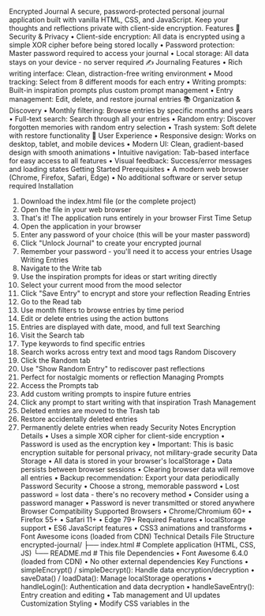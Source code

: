 Encrypted Journal
A secure, password-protected personal journal application built with vanilla HTML, CSS, and JavaScript. Keep your thoughts and reflections private with client-side encryption.
Features
🔐 Security & Privacy
•	Client-side encryption: All data is encrypted using a simple XOR cipher before being stored locally
•	Password protection: Master password required to access your journal
•	Local storage: All data stays on your device - no server required
✍️ Journaling Features
•	Rich writing interface: Clean, distraction-free writing environment
•	Mood tracking: Select from 8 different moods for each entry
•	Writing prompts: Built-in inspiration prompts plus custom prompt management
•	Entry management: Edit, delete, and restore journal entries
📚 Organization & Discovery
•	Monthly filtering: Browse entries by specific months and years
•	Full-text search: Search through all your entries
•	Random entry: Discover forgotten memories with random entry selection
•	Trash system: Soft delete with restore functionality
🎨 User Experience
•	Responsive design: Works on desktop, tablet, and mobile devices
•	Modern UI: Clean, gradient-based design with smooth animations
•	Intuitive navigation: Tab-based interface for easy access to all features
•	Visual feedback: Success/error messages and loading states
Getting Started
Prerequisites
•	A modern web browser (Chrome, Firefox, Safari, Edge)
•	No additional software or server setup required
Installation
1.	Download the index.html file (or the complete project)
2.	Open the file in your web browser
3.	That's it! The application runs entirely in your browser
First Time Setup
1.	Open the application in your browser
2.	Enter any password of your choice (this will be your master password)
3.	Click "Unlock Journal" to create your encrypted journal
4.	Remember your password - you'll need it to access your entries
Usage
Writing Entries
1.	Navigate to the Write tab
2.	Use the inspiration prompts for ideas or start writing directly
3.	Select your current mood from the mood selector
4.	Click "Save Entry" to encrypt and store your reflection
Reading Entries
1.	Go to the Read tab
2.	Use month filters to browse entries by time period
3.	Edit or delete entries using the action buttons
4.	Entries are displayed with date, mood, and full text
Searching
1.	Visit the Search tab
2.	Type keywords to find specific entries
3.	Search works across entry text and mood tags
Random Discovery
1.	Click the Random tab
2.	Use "Show Random Entry" to rediscover past reflections
3.	Perfect for nostalgic moments or reflection
Managing Prompts
1.	Access the Prompts tab
2.	Add custom writing prompts to inspire future entries
3.	Click any prompt to start writing with that inspiration
Trash Management
1.	Deleted entries are moved to the Trash tab
2.	Restore accidentally deleted entries
3.	Permanently delete entries when ready
Security Notes
Encryption Details
•	Uses a simple XOR cipher for client-side encryption
•	Password is used as the encryption key
•	Important: This is basic encryption suitable for personal privacy, not military-grade security
Data Storage
•	All data is stored in your browser's localStorage
•	Data persists between browser sessions
•	Clearing browser data will remove all entries
•	Backup recommendation: Export your data periodically
Password Security
•	Choose a strong, memorable password
•	Lost password = lost data - there's no recovery method
•	Consider using a password manager
•	Password is never transmitted or stored anywhere
Browser Compatibility
Supported Browsers
•	Chrome/Chromium 60+
•	Firefox 55+
•	Safari 11+
•	Edge 79+
Required Features
•	localStorage support
•	ES6 JavaScript features
•	CSS3 animations and transforms
•	Font Awesome icons (loaded from CDN)
Technical Details
File Structure
encrypted-journal/
├── index.html          # Complete application (HTML, CSS, JS)
└── README.md          # This file
Dependencies
•	Font Awesome 6.4.0 (loaded from CDN)
•	No other external dependencies
Key Functions
•	simpleEncrypt() / simpleDecrypt(): Handle data encryption/decryption
•	saveData() / loadData(): Manage localStorage operations
•	handleLogin(): Authentication and data decryption
•	handleSaveEntry(): Entry creation and editing
•	Tab management and UI updates
Customization
Styling
•	Modify CSS variables in the <style> section
•	Gradient backgrounds can be changed in the body selector
•	Color scheme is defined at the top of the CSS
Prompts
•	Default prompts are in the inspirationList initialization
•	Custom prompts can be added through the UI
•	Modify the default prompts in the HTML section
Moods
•	Mood options are defined in the HTML mood selector
•	Add new moods by modifying the .mood-option elements
•	Update the getMoodEmoji() function for new mood emojis
Troubleshooting
Common Issues
"Incorrect password" error
•	Ensure you're using the exact same password as when you created the journal
•	Password is case-sensitive
•	Clear browser cache and try again if issues persist
Entries not loading
•	Check browser console for JavaScript errors
•	Ensure localStorage is enabled in your browser
•	Try refreshing the page
Styling issues
•	Ensure Font Awesome CDN is accessible
•	Check if browser supports CSS Grid and Flexbox
•	Try a different browser to isolate the issue
Data loss prevention
•	Regularly backup your entries by copying the encrypted data from localStorage
•	Don't clear browser data without backing up first
•	Consider using the same browser consistently
Privacy & Data Handling
What's Stored
•	Encrypted journal entries
•	Encrypted mood data
•	Encrypted custom prompts
•	Encrypted trash entries
•	All data is stored locally in your browser
What's NOT Stored
•	Your master password (only used for encryption/decryption)
•	Any data on external servers
•	Personal information beyond what you write
Data Portability
•	Data is stored in localStorage as encrypted JSON
•	Manual export/import would require additional development
•	Consider implementing backup features for important journals
Contributing
This is a single-file application perfect for personal use and learning. Potential improvements:
Suggested Enhancements
•	Export/import functionality
•	Stronger encryption algorithms
•	Rich text editing capabilities
•	Image attachment support
•	Cloud sync options
•	Multiple journal support
•	Advanced search filters
•	Data visualization (mood trends, writing frequency)
Development Setup
1.	Clone or download the file
2.	Open in any text editor
3.	Make modifications to HTML, CSS, or JavaScript
4.	Test in browser
5.	No build process required
License
This project is provided as-is for personal use. Feel free to modify and distribute according to your needs.
Support
For issues or questions:
1.	Check the troubleshooting section above
2.	Inspect browser console for error messages
3.	Test in different browsers to isolate issues
4.	Consider the technical limitations of client-side encryption
________________________________________
Remember: This journal is only as secure as your password and browser security. For highly sensitive information, consider using dedicated encrypted note-taking applications with stronger security features.
